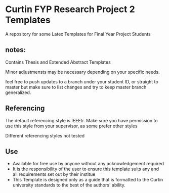 # Curtin FYP Research Project 2 Templates
A repository for some Latex Templates for Final Year Project Students
## notes:
Contains Thesis and Extended Abstract Templates

Minor adjustmensts may be necessary depending on your specific needs.

feel free to push updates to a branch under your student ID, or straight to master but make sure to list changes and try to keep master branch generalized.

## Referencing
The default referencing style is IEEEtr. Make sure you have permission to use this style from your supervisor, as some prefer other styles

Different referencing styles not tested

## Use
- Available for free use by anyone without any acknowledgement required
- It is the responsibility of the user to ensure this template suits any and all requirements set out by their institue
- This Template is designed only as a guide that is formatted to the Curtin university standards to the best of the authors' ability.
